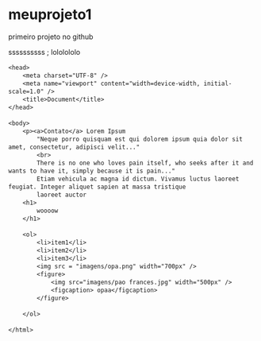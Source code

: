 # meuprojeto1
primeiro projeto no github
<html> ssssssssss </html>;
<head> lololololo
    <!DOCTYPE html>
    <html lang="en">
    
    <head>
        <meta charset="UTF-8" />
        <meta name="viewport" content="width=device-width, initial-scale=1.0" />
        <title>Document</title>
    </head>
    
    <body>
        <p><a>Contato</a> Lorem Ipsum
            "Neque porro quisquam est qui dolorem ipsum quia dolor sit amet, consectetur, adipisci velit..."
            <br>
            There is no one who loves pain itself, who seeks after it and wants to have it, simply because it is pain..."
            Etiam vehicula ac magna id dictum. Vivamus luctus laoreet feugiat. Integer aliquet sapien at massa tristique
            laoreet auctor
        <h1>
            woooow
        </h1>
    
        <ol>
            <li>item1</li>
            <li>item2</li>
            <li>item3</li>
            <img src = "imagens/opa.png" width="700px" />
            <figure>
                <img src="imagens/pao frances.jpg" width="500px" />
                <figcaption> opaa</figcaption>
            </figure>
    
        </ol>
    
    </html>